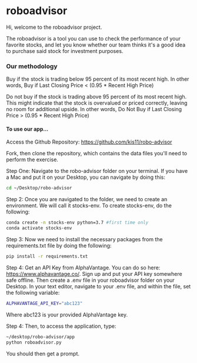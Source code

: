 # roboadvisor
 
 Hi, welcome to the roboadvisor project. 

 The roboadvisor is a tool you can use to check the performance of your favorite stocks, and let you know whether our team thinks it's a good idea to purchase said stock for investment purposes. 

 ### Our methodology
 
 Buy if the stock is trading below 95 percent of its most recent high. In other words, Buy if Last Closing Price < (0.95 * Recent High Price)
 
 Do not buy if the stock is trading above 95 percent of its most recent high. This might indicate that the stock is overvalued or priced correctly, leaving no room for additional upside. In other words, Do Not Buy if Last Closing Price > (0.95 * Recent High Price)

#### To use our app...

Access the Github Repository: https://github.com/kis11/robo-advisor

Fork, then clone the repository, which contains the data files you'll need to perform the exercise.

Step One: Navigate to the robo-advisor folder on your terminal. If you have a Mac and put it on your Desktop, you can navigate by doing this:

```sh
cd ~/Desktop/robo-advisor
```

Step 2: Once you are navigated to the folder, we need to create an environment. We will call it stocks-env. To create stocks-env, do the following: 

```sh
conda create -n stocks-env python=3.7 #first time only
conda activate stocks-env
```


Step 3: Now we need to install the necessary packages from the requirements.txt file by doing the following:

```sh
pip install -r requirements.txt
```

Step 4: Get an API Key from AlphaVantage. You can do so here: https://www.alphavantage.co/. Sign up and put your API key somewhere safe offline. Then create a .env file in your roboadvisor folder on your Desktop. In your text editor, navigate to your .env file, and within the file, set the following variable:

```sh
ALPHAVANTAGE_API_KEY="abc123"
```

Where abc123 is your provided AlphaVantage key. 

Step 4: Then, to access the application, type:

```sh
~/desktop/robo-advisor/app
python roboadvisor.py
```

You should then get a prompt. 


